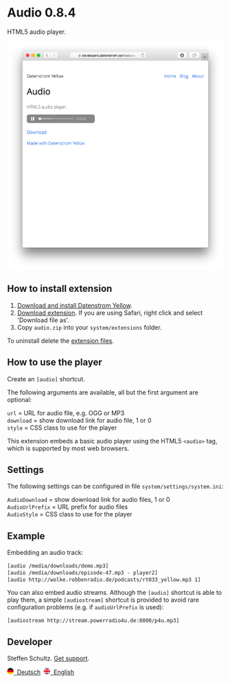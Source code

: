 Audio 0.8.4
===========
HTML5 audio player.

<p align="center"><img src="audio-screenshot.png?raw=true" alt="Screenshot"></p>

## How to install extension

1. [Download and install Datenstrom Yellow](https://github.com/datenstrom/yellow/).
2. [Download extension](https://github.com/schulle4u/yellow-extensions-schulle4u/raw/master/zip/audio.zip). If you are using Safari, right click and select 'Download file as'.
3. Copy `audio.zip` into your `system/extensions` folder.

To uninstall delete the [extension files](update.ini).

## How to use the player

Create an `[audio]` shortcut.
 
The following arguments are available, all but the first argument are optional:

`url` = URL for audio file, e.g. OGG or MP3  
`download` = show download link for audio file, 1 or 0  
`style` = CSS class to use for the player 

This extension embeds a basic audio player using the HTML5 `<audio>` tag, which is supported by most web browsers. 

## Settings

The following settings can be configured in file `system/settings/system.ini`: 

`AudioDownload` = show download link for audio files, 1 or 0  
`AudioUrlPrefix` = URL prefix for audio files  
`AudioStyle` = CSS class to use for the player  

## Example

Embedding an audio track:

    [audio /media/downloads/demo.mp3]
    [audio /media/downloads/episode-47.mp3 - player2]
    [audio http://wolke.robbenradio.de/podcasts/rt033_yellow.mp3 1]

You can also embed audio streams. Although the `[audio]` shortcut is able to play them, a simple `[audiostream]` shortcut is provided to avoid rare configuration problems (e.g. if `audioUrlPrefix` is used): 

    [audiostream http://stream.powerradio4u.de:8000/p4u.mp3]

## Developer

Steffen Schultz. [Get support](https://github.com/schulle4u/yellow-extensions-schulle4u/issues).

<p>
<a href="README-de.md"><img src="https://raw.githubusercontent.com/datenstrom/yellow-extensions/master/features/help/language-de.png" width="15" height="15" alt="Deutsch">&nbsp; Deutsch</a>&nbsp;
<a href="README.md"><img src="https://raw.githubusercontent.com/datenstrom/yellow-extensions/master/features/help/language-en.png" width="15" height="15" alt="English">&nbsp; English</a>&nbsp;
</p>
